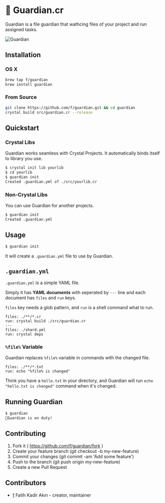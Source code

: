 # 💂 Guardian.cr

Guardian is a file guardian that wathcing files of your project and run assigned tasks.

![Guardian](http://i.imgur.com/mUzv2DL.gif)

## Installation

### OS X

```bash
brew tap f/guardian
brew install guardian
```

### From Source

```bash
git clone https://github.com/f/guardian.git && cd guardian
crystal build src/guardian.cr --release
```

## Quickstart

### Crystal Libs

Guardian works seamless with Crystal Projects. It automatically binds itself to
library you use.

```bash
$ crystal init lib yourlib
$ cd yourlib
$ guardian init
Created .guardian.yml of ./src/yourlib.cr
```

### Non-Crystal Libs

You can use Guardian for another projects.

```bash
$ guardian init
Created .guardian.yml
```

## Usage

```bash
$ guardian init
```

It will create a `.guardian.yml` file to use by Guardian.

## `.guardian.yml`

`.guardian.yml` is a simple YAML file.

Simply it has **YAML documents** with seperated by `---` line and each document has
`files` and `run` keys.

`files` key needs a glob pattern, and `run` is a shell command what to run.

```
files: ./**/*.cr
run: crystal build ./src/guardian.cr
---
files: ./shard.yml
run: crystal deps
```

### `%file%` Variable

Guardian replaces `%file%` variable in commands with the changed file.

```
files: ./**/*.txt
run: echo "%file% is changed"
```

Think you have a `hello.txt` in your directory, and Guardian will run `echo "hello.txt is changed"` command when it's changed.

## Running Guardian

```bash
$ guardian
💂Guardian is on duty!
```

## Contributing

1. Fork it ( https://github.com/f/guardian/fork )
2. Create your feature branch (git checkout -b my-new-feature)
3. Commit your changes (git commit -am 'Add some feature')
4. Push to the branch (git push origin my-new-feature)
5. Create a new Pull Request

## Contributors

- [f](https://github.com/f) Fatih Kadir Akın - creator, maintainer
